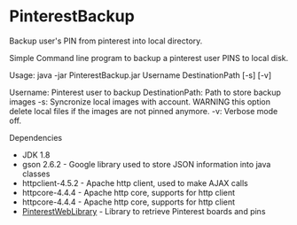 # PinterestBackup
Backup user's PIN from pinterest into local directory.

Simple Command line program to backup a pinterest user PINS to local disk.

Usage:
java -jar PinterestBackup.jar Username DestinationPath [-s] [-v]

Username:          Pinterest user to backup
DestinationPath:   Path to store backup images
-s:                Syncronize local images with account. WARNING this option delete local files if the images are not pinned anymore.
-v:                Verbose mode off.


Dependencies

<ul>
<li>JDK 1.8</li>
<li>gson 2.6.2 - Google library used to store JSON information into java classes</li>
<li>httpclient-4.5.2 - Apache http client, used to make AJAX calls</li>
<li>httpcore-4.4.4 - Apache http core, supports for http client</li>
<li>httpcore-4.4.4 - Apache http core, supports for http client</li>
<li><a href="https://github.com/vannus78/PinterestWebLibrary">PinterestWebLibrary</a> - Library to retrieve Pinterest boards and pins</li>
</ul>
